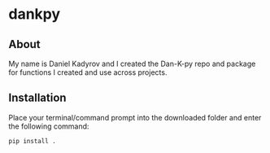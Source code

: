 # dankpy

## About

My name is Daniel Kadyrov and I created the Dan-K-py repo and package for functions I created and use across projects. 

## Installation

Place your terminal/command prompt into the downloaded folder and enter the following command:

```bash
pip install . 
```
